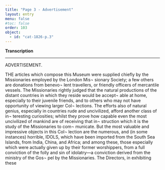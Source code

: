 ```yaml
---
title: "Page 3 - Advertisement"
layout: entry
menu: false
#toc: false
order: 103
object:
  - id: "cat-1826-p.3"
---
```


**Transcription**

---

ADVERTISEMENT.

THE articles which compose this Museum were supplied
chiefly by the Missionaries employed by the London Mis¬
sionary Society; a few others are donations from benevo¬
lent travellers, or friendly officers of mercantile vessels. The
Missionaries rightly judged that the natural productions of
the distant countries in which they reside would be accept¬
able at home, especially to their juvenile friends, and to
others who may not have opportunity of viewing larger Col¬
lections. The efforts also of natural genius, especially in
countries rude and uncivilized, afford another class of in¬
teresting curiosities; whilst they prove how capable even
the most uncivilized of mankind are of receiving that in¬
struction which it is the study of the Missionaries to com¬
municate.
But the most valuable and impressive objects in this Col¬
lection are the numerous, and (in some instances) horrible,
IDOLS, which have been imported from the South Sea
Islands, from India, China, and Africa; and among these,
those especially which were actually given up by their former
worshippers, from a full conviction of the folly and sin of
idolatry—a conviction derived from the ministry of the Gos¬
pel by the Missionaries. The Directors, in exhibiting these


